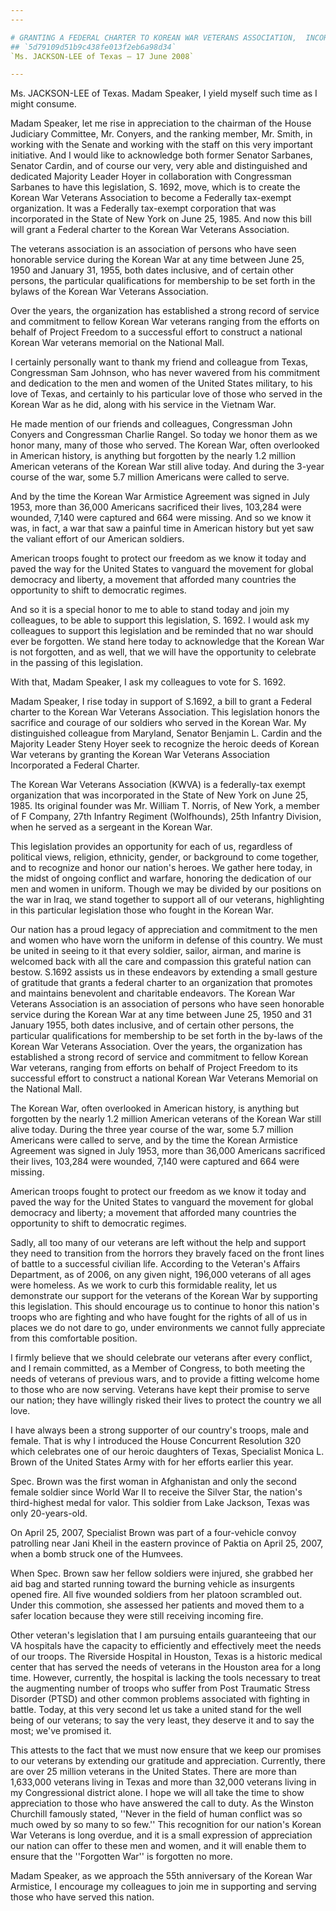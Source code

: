 ```yaml
---
---

# GRANTING A FEDERAL CHARTER TO KOREAN WAR VETERANS ASSOCIATION,  INCORPORATED
## `5d79109d51b9c438fe013f2eb6a98d34`
`Ms. JACKSON-LEE of Texas — 17 June 2008`

---
```



Ms. JACKSON-LEE of Texas. Madam Speaker, I yield myself such time as 
I might consume.

Madam Speaker, let me rise in appreciation to the chairman of the 
House Judiciary Committee, Mr. Conyers, and the ranking member, Mr. 
Smith, in working with the Senate and working with the staff on this 
very important initiative. And I would like to acknowledge both former 
Senator Sarbanes, Senator Cardin, and of course our very, very able and 
distinguished and dedicated Majority Leader Hoyer in collaboration with 
Congressman Sarbanes to have this legislation, S. 1692, move, which is 
to create the Korean War Veterans Association to become a Federally 
tax-exempt organization. It was a Federally tax-exempt corporation that 
was incorporated in the State of New York on June 25, 1985. And now 
this bill will grant a Federal charter to the Korean War Veterans 
Association.

The veterans association is an association of persons who have seen 
honorable service during the Korean War at any time between June 25, 
1950 and January 31, 1955, both dates inclusive, and of certain other 
persons, the particular qualifications for membership to be set forth 
in the bylaws of the Korean War Veterans Association.

Over the years, the organization has established a strong record of 
service and commitment to fellow Korean War veterans ranging from the 
efforts on behalf of Project Freedom to a successful effort to 
construct a national Korean War veterans memorial on the National Mall.

I certainly personally want to thank my friend and colleague from 
Texas, Congressman Sam Johnson, who has never wavered from his 
commitment and dedication to the men and women of the United States 
military, to his love of Texas, and certainly to his particular love of 
those who served in the Korean War as he did, along with his service in 
the Vietnam War.

He made mention of our friends and colleagues, Congressman John 
Conyers and Congressman Charlie Rangel. So today we honor them as we 
honor many, many of those who served. The Korean War, often overlooked 
in American history, is anything but forgotten by the nearly 1.2 
million American veterans of the Korean War still alive today. And 
during the 3-year course of the war, some 5.7 million Americans were 
called to serve.



And by the time the Korean War Armistice Agreement was signed in July 
1953, more than 36,000 Americans sacrificed their lives, 103,284 were 
wounded, 7,140 were captured and 664 were missing. And so we know it 
was, in fact, a war that saw a painful time in American history but yet 
saw the valiant effort of our American soldiers.

American troops fought to protect our freedom as we know it today and 
paved the way for the United States to vanguard the movement for global 
democracy and liberty, a movement that afforded many countries the 
opportunity to shift to democratic regimes.

And so it is a special honor to me to able to stand today and join my 
colleagues, to be able to support this legislation, S. 1692. I would 
ask my colleagues to support this legislation and be reminded that no 
war should ever be forgotten. We stand here today to acknowledge that 
the Korean War is not forgotten, and as well, that we will have the 
opportunity to celebrate in the passing of this legislation.

With that, Madam Speaker, I ask my colleagues to vote for S. 1692.

Madam Speaker, I rise today in support of S.1692, a bill to grant a 
Federal charter to the Korean War Veterans Association. This 
legislation honors the sacrifice and courage of our soldiers who served 
in the Korean War. My distinguished colleague from Maryland, Senator 
Benjamin L. Cardin and the Majority Leader Steny Hoyer seek to 
recognize the heroic deeds of Korean War veterans by granting the 
Korean War Veterans Association Incorporated a Federal Charter.

The Korean War Veterans Association (KWVA) is a federally-tax exempt 
organization that was incorporated in the State of New York on June 25, 
1985. Its original founder was Mr. William T. Norris, of New York, a 
member of F Company, 27th Infantry Regiment (Wolfhounds), 25th Infantry 
Division, when he served as a sergeant in the Korean War.

This legislation provides an opportunity for each of us, regardless 
of political views, religion, ethnicity, gender, or background to come 
together, and to recognize and honor our nation's heroes. We gather 
here today, in the midst of ongoing conflict and warfare, honoring the 
dedication of our men and women in uniform. Though we may be divided by 
our positions on the war in Iraq, we stand together to support all of 
our veterans, highlighting in this particular legislation those who 
fought in the Korean War.

Our nation has a proud legacy of appreciation and commitment to the 
men and women who have worn the uniform in defense of this country. We 
must be united in seeing to it that every soldier, sailor, airman, and 
marine is welcomed back with all the care and compassion this grateful 
nation can bestow. S.1692 assists us in these endeavors by extending a 
small gesture of gratitude that grants a federal charter to an 
organization that promotes and maintains benevolent and charitable 
endeavors. The Korean War Veterans Association is an association of 
persons who have seen honorable service during the Korean War at any 
time between June 25, 1950 and 31 January 1955, both dates inclusive, 
and of certain other persons, the particular qualifications for 
membership to be set forth in the by-laws of the Korean War Veterans 
Association. Over the years, the organization has established a strong 
record of service and commitment to fellow Korean War veterans, ranging 
from efforts on behalf of Project Freedom to its successful effort to 
construct a national Korean War Veterans Memorial on the National Mall.

The Korean War, often overlooked in American history, is anything but 
forgotten by the nearly 1.2 million American veterans of the Korean War 
still alive today. During the three year course of the war, some 5.7 
million Americans were called to serve, and by the time the Korean 
Armistice Agreement was signed in July 1953, more than 36,000 Americans 
sacrificed their lives, 103,284 were wounded, 7,140 were captured and 
664 were missing.

American troops fought to protect our freedom as we know it today and 
paved the way for the United States to vanguard the movement for global 
democracy and liberty; a movement that afforded many countries the 
opportunity to shift to democratic regimes.

Sadly, all too many of our veterans are left without the help and 
support they need to transition from the horrors they bravely faced on 
the front lines of battle to a successful civilian life. According to 
the Veteran's Affairs Department, as of 2006, on any given night, 
196,000 veterans of all ages were homeless. As we work to curb this 
formidable reality, let us demonstrate our support for the veterans of 
the Korean War by supporting this legislation. This should encourage us 
to continue to honor this nation's troops who are fighting and who have 
fought for the rights of all of us in places we do not dare to go, 
under environments we cannot fully appreciate from this comfortable 
position.

I firmly believe that we should celebrate our veterans after every 
conflict, and I remain committed, as a Member of Congress, to both 
meeting the needs of veterans of previous wars, and to provide a 
fitting welcome home to those who are now serving. Veterans have kept 
their promise to serve our nation; they have willingly risked their 
lives to protect the country we all love.

I have always been a strong supporter of our country's troops, male 
and female. That is why I introduced the House Concurrent Resolution 
320 which celebrates one of our heroic daughters of Texas, Specialist 
Monica L. Brown of the United States Army with for her efforts earlier 
this year.

Spec. Brown was the first woman in Afghanistan and only the second 
female soldier since World War II to receive the Silver Star, the 
nation's third-highest medal for valor. This soldier from Lake Jackson, 
Texas was only 20-years-old.

On April 25, 2007, Specialist Brown was part of a four-vehicle convoy 
patrolling near Jani Kheil in the eastern province of Paktia on April 
25, 2007, when a bomb struck one of the Humvees.

When Spec. Brown saw her fellow soldiers were injured, she grabbed 
her aid bag and started running toward the burning vehicle as 
insurgents opened fire. All five wounded soldiers from her platoon 
scrambled out. Under this commotion, she assessed her patients and 
moved them to a safer location because they were still receiving 
incoming fire.

Other veteran's legislation that I am pursuing entails guaranteeing 
that our VA hospitals have the capacity to efficiently and effectively 
meet the needs of our troops. The Riverside Hospital in Houston, Texas 
is a historic medical center that has served the needs of veterans in 
the Houston area for a long time. However, currently, the hospital is 
lacking the tools necessary to treat the augmenting number of troops 
who suffer from Post Traumatic Stress Disorder (PTSD) and other common 
problems associated with fighting in battle. Today, at this very second 
let us take a united stand for the well being of our veterans; to say 
the very least, they deserve it and to say the most; we've promised it.

This attests to the fact that we must now ensure that we keep our 
promises to our veterans by extending our gratitude and appreciation. 
Currently, there are over 25 million veterans in the United States. 
There are more than 1,633,000 veterans living in Texas and more than 
32,000 veterans living in my Congressional district alone. I hope we 
will all take the time to show appreciation to those who have answered 
the call to duty. As the Winston Churchill famously stated, ''Never in 
the field of human conflict was so much owed by so many to so few.'' 
This recognition for our nation's Korean War Veterans is long overdue, 
and it is a small expression of appreciation our nation can offer to 
these men and women, and it will enable them to ensure that the 
''Forgotten War'' is forgotten no more.

Madam Speaker, as we approach the 55th anniversary of the Korean War 
Armistice, I encourage my colleagues to join me in supporting and 
serving those who have served this nation.